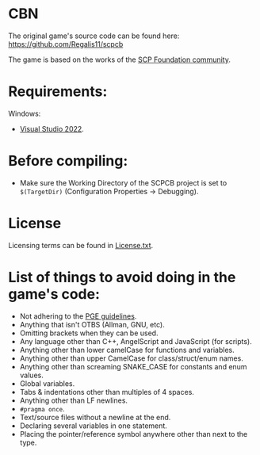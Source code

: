 # CBN

The original game's source code can be found here: https://github.com/Regalis11/scpcb

The game is based on the works of the [SCP Foundation community](http://www.scp-wiki.net/).

# Requirements:

Windows:
* [Visual Studio 2022](https://visualstudio.microsoft.com/vs/).

# Before compiling:
* Make sure the Working Directory of the SCPCB project is set to `$(TargetDir)` (Configuration Properties -> Debugging).

# License
Licensing terms can be found in [License.txt](Content/License.txt).

# List of things to avoid doing in the game's code:

* Not adhering to the [PGE guidelines](https://github.com/juanjp600/pge/blob/main/GUIDELINES_TOC.md).
* Anything that isn't OTBS (Allman, GNU, etc).
* Omitting brackets when they can be used.
* Any language other than C++, AngelScript and JavaScript (for scripts).
* Anything other than lower camelCase for functions and variables.
* Anything other than upper CamelCase for class/struct/enum names.
* Anything other than screaming SNAKE_CASE for constants and enum values.
* Global variables.
* Tabs & indentations other than multiples of 4 spaces.
* Anything other than LF newlines.
* `#pragma once`.
* Text/source files without a newline at the end.
* Declaring several variables in one statement.
* Placing the pointer/reference symbol anywhere other than next to the type.
